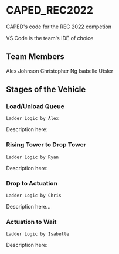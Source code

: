 # CAPED_REC2022
CAPED's code for the REC 2022 competion

VS Code is the team's IDE of choice

## Team Members
Alex Johnson
Christopher Ng
Isabelle Utsler

## Stages of the Vehicle

### Load/Unload Queue
	Ladder Logic by Alex
Description here:

### Rising Tower to Drop Tower
	Ladder Logic by Ryan
Description here:

### Drop to Actuation
	Ladder Logic by Chris
Description here...

### Actuation to Wait
	Ladder Logic by Isabelle
Description here: 
